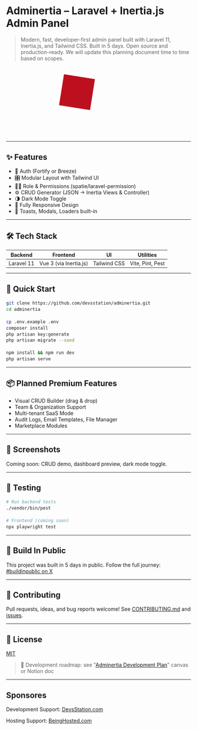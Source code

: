 # Adminertia – Laravel + Inertia.js Admin Panel

> Modern, fast, developer-first admin panel built with Laravel 11, Inertia.js, and Tailwind CSS.
> Built in 5 days. Open source and production-ready. We will update this planning document time to time based on scopes.

![Banner](./assets/admInertia_banner_v-1.5.gif "Banner")

---

## ✨ Features

- 🔐 Auth (Fortify or Breeze)
- 🎛️ Modular Layout with Tailwind UI
- 🧑‍💼 Role & Permissions (spatie/laravel-permission)
- ⚙️ CRUD Generator (JSON → Inertia Views & Controller)
- 🌗 Dark Mode Toggle
- 📱 Fully Responsive Design
- 💬 Toasts, Modals, Loaders built-in

---

## 🛠 Tech Stack

| Backend    | Frontend               | UI           | Utilities        |
| ---------- | ---------------------- | ------------ | ---------------- |
| Laravel 11 | Vue 3 (via Inertia.js) | Tailwind CSS | Vite, Pint, Pest |

---

## 🚀 Quick Start

```bash
git clone https://github.com/devsstation/adminertia.git
cd adminertia

cp .env.example .env
composer install
php artisan key:generate
php artisan migrate --seed

npm install && npm run dev
php artisan serve
```

---

## 📦 Planned Premium Features

- Visual CRUD Builder (drag & drop)
- Team & Organization Support
- Multi-tenant SaaS Mode
- Audit Logs, Email Templates, File Manager
- Marketplace Modules

---

## 📸 Screenshots

Coming soon: CRUD demo, dashboard preview, dark mode toggle.

---

## 🧪 Testing

```bash
# Run backend tests
./vendor/bin/pest

# Frontend (coming soon)
npx playwright test
```

---

## 📣 Build In Public

This project was built in 5 days in public.
Follow the full journey: [#buildinpublic on X](https://x.com/search?q=adminertia%20%23buildinpublic)

---

## 🤝 Contributing

Pull requests, ideas, and bug reports welcome!
See [CONTRIBUTING.md](./CONTRIBUTING.md) and [issues](https://github.com/devsstation/adminertia/issues).

---

## 📄 License

[MIT](./LICENSE)

> 🔗 Development roadmap: see "[Adminertia Development Plan](https://twisty-stocking-85b.notion.site/Adminertia-Development-Plan-222a31c24b2e8078bc71e1f9661e05cb "Notion Doc: Adminertia Development Plan")" canvas or Notion doc



---

## Sponsores

Development Support: [DevsStation.com]()

Hosting Support:  [BeingHosted.com](https://BeingHosted.com "Hosting/Server Support")
